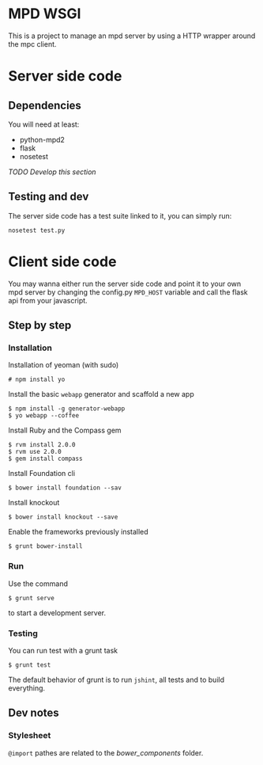 # MPD WSGI
This is a project to manage an mpd server by using a HTTP wrapper around the mpc client.

# Server side code
## Dependencies
You will need at least:

- python-mpd2
- flask
- nosetest

_TODO Develop this section_

## Testing and dev
The server side code has a test suite linked to it, you can simply run:

    nosetest test.py

# Client side code
You may wanna either run the server side code and point it to your own
mpd server by changing the config.py `MPD_HOST` variable and call the flask api from your javascript.

## Step by step
### Installation
Installation of yeoman (with sudo)

    # npm install yo

Install the basic `webapp` generator and scaffold a new app

    $ npm install -g generator-webapp
    $ yo webapp --coffee

Install Ruby and the Compass gem

    $ rvm install 2.0.0
    $ rvm use 2.0.0
    $ gem install compass

Install Foundation cli

    $ bower install foundation --sav

Install knockout

    $ bower install knockout --save

Enable the frameworks previously installed

    $ grunt bower-install

### Run
Use the command

    $ grunt serve

to start a development server.

### Testing
You can run test with a grunt task

    $ grunt test

The default behavior of grunt is to run `jshint`, all tests and to build everything.

## Dev notes
### Stylesheet
`@import` pathes are related to the _bower_components_ folder.



